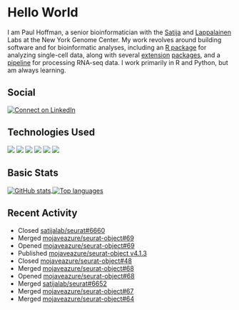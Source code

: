 
<!-- README.md is generated from README.Rmd. Please edit that file -->

# Hello World

I am Paul Hoffman, a senior bioinformatician with the
[Satija](https://satijalab.org) and [Lappalainen](https://tllab.org)
Labs at the New York Genome Center. My work revolves around building
software and for bioinformatic analyses, including an [R
package](https://github.com/satijalab/seurat) for analyzing single-cell
data, along with several
[extension](https://github.com/satijalab/seurat-data)
[packages](https://github.com/mojaveazure/seurat-disk), and a
[pipeline](https://github.com/LappalainenLab/RNApipeline) for processing
RNA-seq data. I work primarily in R and Python, but am always learning.

## Social

<!-- badges: start -->

[![Connect on
LinkedIn](https://img.shields.io/badge/--linkedin?label=LinkedIn&logo=LinkedIn&style=social)](https://www.linkedin.com/in/pauljhoffman)

<!-- badges: end -->

## Technologies Used

<!-- badges: start -->

![](https://img.shields.io/badge/r-%23276DC3.svg?&logo=r&logoColor=white)
![](https://img.shields.io/badge/python%20-%2314354C.svg?&logo=python&logoColor=white)
![](https://img.shields.io/badge/markdown-%23000000.svg?&logo=markdown&logoColor=white)
![](https://img.shields.io/badge/git%20-%23F05033.svg?&logo=git&logoColor=white)
![](https://img.shields.io/badge/github%20-%23121011.svg?&logo=github&logoColor=white)
![](https://img.shields.io/badge/docker%20-%230db7ed.svg?&logo=docker&logoColor=white)
<!-- ![](https://img.shields.io/badge/Google%20Cloud%20-%234285F4.svg?&logo=google-cloud&logoColor=white) -->
<!-- badges: end -->

## Basic Stats

<a href="https://github.com/anuraghazra/github-readme-stats">
<img align="center" src="https://github-readme-stats.vercel.app/api?username=mojaveazure&count_private=true&show_icons=true" alt="GitHub stats" />
</a> <a href="https://github.com/anuraghazra/github-readme-stats">
<img align="center" src="https://github-readme-stats.vercel.app/api/top-langs?username=mojaveazure&layout=compact" alt= "Top languages" />
</a>

## Recent Activity

- Closed
  [satijalab/seurat#6660](https://github.com/satijalab/seurat/issues/6660)
- Merged
  [mojaveazure/seurat-object#69](https://github.com/mojaveazure/seurat-object/pull/69)
- Opened
  [mojaveazure/seurat-object#69](https://github.com/mojaveazure/seurat-object/pull/69)
- Published [mojaveazure/seurat-object
  v4.1.3](https://github.com/mojaveazure/seurat-object/releases/tag/v4.1.3)
- Closed
  [mojaveazure/seurat-object#48](https://github.com/mojaveazure/seurat-object/issues/48)
- Merged
  [mojaveazure/seurat-object#68](https://github.com/mojaveazure/seurat-object/pull/68)
- Opened
  [mojaveazure/seurat-object#68](https://github.com/mojaveazure/seurat-object/pull/68)
- Merged
  [satijalab/seurat#6652](https://github.com/satijalab/seurat/pull/6652)
- Merged
  [mojaveazure/seurat-object#67](https://github.com/mojaveazure/seurat-object/pull/67)
- Merged
  [mojaveazure/seurat-object#64](https://github.com/mojaveazure/seurat-object/pull/64)
